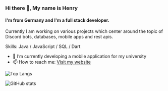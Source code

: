 ### Hi there 👋, My name is Henry
#### I'm from Germany and I'm a full stack developer.
Currently I am working on various projects which center around the topic of Discord bots, databases, mobile apps and rest apis. 

Skills: Java / JavaScript / SQL / Dart

- 🔭 I’m currently developing a mobile application for my university 
- 📫 How to reach me: [Visit my website](https://herrmann.page) 

![Top Langs](https://github-readme-stats.vercel.app/api/top-langs/?username=henry-herrmann&layout=compact&theme=transparent)

![GitHub stats](https://github-readme-stats.vercel.app/api?username=henry-herrmann&show_icons=true&count_private=true&theme=transparent)  
